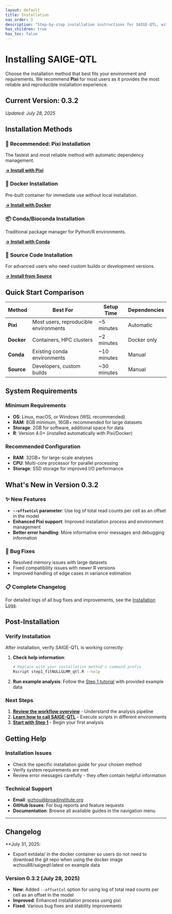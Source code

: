 ```yaml
---
layout: default
title: Installation
nav_order: 3
description: "Step-by-step installation instructions for SAIGE-QTL, with multiple installation methods to suit different environments and use cases."
has_children: true
has_toc: false
---
```


# Installing SAIGE-QTL

Choose the installation method that best fits your environment and requirements. We recommend **Pixi** for most users as it provides the most reliable and reproducible installation experience.

## Current Version: 0.3.2
*Updated: July 28, 2025*

## Installation Methods

### 🚀 **Recommended: Pixi Installation**
The fastest and most reliable method with automatic dependency management.

**[→ Install with Pixi](https://weizhou0.github.io/SAIGE-QTL-doc/docs/Installation_pixi.html)**

### 🐳 **Docker Installation**
Pre-built container for immediate use without local installation.

**[→ Install with Docker](https://weizhou0.github.io/SAIGE-QTL-doc/docs/Installation_docker.html)**

### 📦 **Conda/Bioconda Installation**
Traditional package manager for Python/R environments.

**[→ Install with Conda](https://weizhou0.github.io/SAIGE-QTL-doc/docs/Installation_bioconda.html)**

### 🔧 **Source Code Installation**
For advanced users who need custom builds or development versions.

**[→ Install from Source](https://weizhou0.github.io/SAIGE-QTL-doc/docs/Installation_sourcecode.html)**

## Quick Start Comparison

| Method | Best For | Setup Time | Dependencies |
|--------|----------|------------|--------------|
| **Pixi** | Most users, reproducible environments | ~5 minutes | Automatic |
| **Docker** | Containers, HPC clusters | ~2 minutes | Docker only |
| **Conda** | Existing conda environments | ~10 minutes | Manual |
| **Source** | Developers, custom builds | ~30 minutes | Manual |

## System Requirements

### Minimum Requirements
- **OS**: Linux, macOS, or Windows (WSL recommended)
- **RAM**: 8GB minimum, 16GB+ recommended for large datasets
- **Storage**: 2GB for software, additional space for data
- **R**: Version 4.0+ (installed automatically with Pixi/Docker)

### Recommended Configuration
- **RAM**: 32GB+ for large-scale analyses
- **CPU**: Multi-core processor for parallel processing
- **Storage**: SSD storage for improved I/O performance

## What's New in Version 0.3.2

### ✨ **New Features**
- **`--offsetCol` parameter**: Use log of total read counts per cell as an offset in the model
- **Enhanced Pixi support**: Improved installation process and environment management
- **Better error handling**: More informative error messages and debugging information

### 🐛 **Bug Fixes**
- Resolved memory issues with large datasets
- Fixed compatibility issues with newer R versions
- Improved handling of edge cases in variance estimation

### 📋 **Complete Changelog**
For detailed logs of all bug fixes and improvements, see the [Installation Logs](Installation.html#changelog).

## Post-Installation

### Verify Installation
After installation, verify SAIGE-QTL is working correctly:

1. **Check help information**:
   ```bash
   # Replace with your installation method's command prefix
   Rscript step1_fitNULLGLMM_qtl.R --help
   ```

2. **Run example analysis**: Follow the [Step 1 tutorial](https://weizhou0.github.io/SAIGE-QTL-doc/docs/step1.html) with provided example data

### Next Steps
1. **[Review the workflow overview](https://weizhou0.github.io/SAIGE-QTL-doc/docs/overview.html)** - Understand the analysis pipeline
2. **[Learn how to call SAIGE-QTL](https://weizhou0.github.io/SAIGE-QTL-doc/docs/calling-saigeqtl.html)** - Execute scripts in different environments
3. **[Start with Step 1](https://weizhou0.github.io/SAIGE-QTL-doc/docs/step1.html)** - Begin your first analysis

## Getting Help

### Installation Issues
- Check the specific installation guide for your chosen method
- Verify system requirements are met
- Review error messages carefully - they often contain helpful information

### Technical Support
- **Email**: [wzhou@broadinstitute.org](mailto:wzhou@broadinstitute.org)
- **GitHub Issues**: For bug reports and feature requests
- **Documentation**: Browse all available guides in the navigation menu

---

## Changelog

**July 31, 2025:
- Export extdata/ in the docker container so users do not need to download the git repo when using the docker image wzhou88/saigeqtl:latest on example data

### Version 0.3.2 (July 28, 2025)
- **New**: Added `--offsetCol` option for using log of total read counts per cell as an offset in the model
- **Improved**: Enhanced installation process using pixi
- **Fixed**: Various bug fixes and stability improvements 

